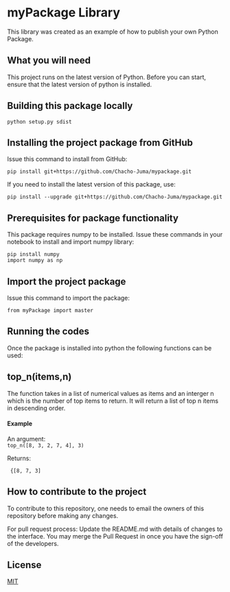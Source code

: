 # myPackage Library

This library was created as an example of how to publish your own Python Package.

## What you will need

This project runs on the latest version of Python. Before you can start, ensure that the latest version of python is installed.

## Building this package locally

`python setup.py sdist`

## Installing the project package from GitHub

Issue this command to install from GitHub:

`pip install git+https://github.com/Chacho-Juma/mypackage.git`

If you need to install the latest version of this package, use:

`pip install --upgrade git+https://github.com/Chacho-Juma/mypackage.git`

## Prerequisites for package functionality

This package requires numpy to be installed. Issue these commands in your notebook to install and import numpy library:

```
pip install numpy
import numpy as np
```

## Import the project package

Issue this command to import the package:

`from myPackage import master`

## Running the codes

Once the package is installed into python the following functions can be used:

## top_n(items,n)

The function takes in a list of numerical values as items and an interger n which is the number of top items to return. It will return a list of top n items in descending order.

#### Example

An argument:  
`top_n([8, 3, 2, 7, 4], 3)`

Returns:

` {[8, 7, 3]`

## How to contribute to the project

To contribute to this repository, one needs to email the owners of this repository before making any changes.

For pull request process: Update the README.md with details of changes to the interface.
You may merge the Pull Request in once you have the sign-off of the developers.

## License

[MIT](https://choosealicense.com/licenses/mit/)
